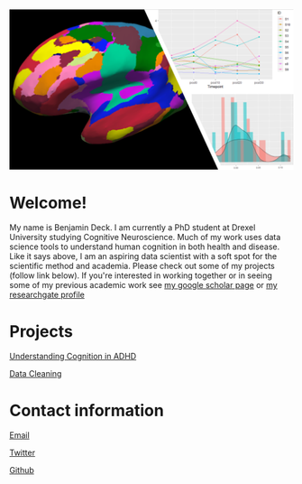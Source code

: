 
<img src="frnt_pg_img.png" class="inline"/>

# Welcome!
My name is Benjamin Deck. I am currently a PhD student at Drexel University studying Cognitive Neuroscience. Much of my work uses data science tools to understand human cognition in both health and disease. Like it says above, I am an aspiring data scientist with a soft spot for the scientific method and academia. Please check out some of my projects (follow link below). If you're interested in working together or in seeing some of my previous academic work see [my google scholar page](https://scholar.google.com/citations?user=twD1r-EAAAAJ&hl=en) or [my researchgate profile](https://www.researchgate.net/profile/Benjamin_Deck)

# Projects
[Understanding Cognition in ADHD](https://github.com/CogNewLAB/ADHD_200)

[Data Cleaning](Cest_MEP_analysis.Rmd)

# Contact information
[Email](mailto:bdeck8317@gmail.com)
 
[Twitter](https://twitter.com/bld_mctid)
 
[Github](https://github.com/bdeck8317)
